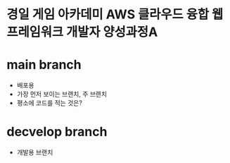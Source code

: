 # 경일 게임 아카데미 AWS 클라우드 융합 웹 프레임워크 개발자 양성과정A


# main branch
- 배포용
- 가장 먼저 보이는 브랜치, 주 브랜치
- 평소에 코드를 적는 것은?

# decvelop branch

- 개발용 브랜치